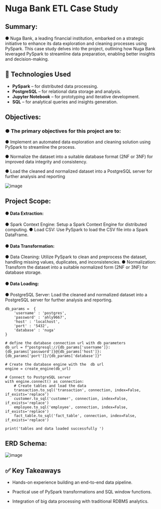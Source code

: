 # Nuga Bank ETL Case Study

## Summary:
● Nuga Bank, a leading financial institution, embarked on a strategic initiative
to enhance its data exploration and cleaning processes using PySpark. This
case study delves into the project, outlining how Nuga Bank leveraged
PySpark to streamline data preparation, enabling better insights and
decision-making.

## 🔧 Technologies Used
- **PySpark** – for distributed data processing.
- **PostgreSQL** – for relational data storage and analysis.
- **Jupyter Notebook** – for prototyping and iterative development.
- **SQL** – for analytical queries and insights generation.

## Objectives:
### ● The primary objectives for this project are to:
● Implement an automated data exploration and cleaning solution using
PySpark to streamline the process.

● Normalize the dataset into a suitable database format (2NF or 3NF) for
improved data integrity and consistency.

● Load the cleaned and normalized dataset into a PostgreSQL server for
further analysis and reporting

![image](https://github.com/user-attachments/assets/70753503-a8dd-433b-b460-ac5827e799dd)

## Project Scope:
#### ● Data Extraction:
● Spark Context Engine: Setup a Spark Context Engine for distributed computing.
● Load CSV: Use PySpark to load the CSV file into a Spark DataFrame.

#### ● Data Transformation:
● Data Cleaning: Utilize PySpark to clean and preprocess the dataset, handling missing values, duplicates, and
inconsistencies.
● Normalization: Transform the dataset into a suitable normalized form (2NF or 3NF) for database storage.

#### ● Data Loading:
● PostgreSQL Server: Load the cleaned and normalized dataset into a PostgreSQL server for further analysis and
reporting.
```
db_params =  {
    'username' : 'postgres',
    'password' : 'ahly9667',
    'host' : 'localhost',
    'port' : '5432',
    'database' : 'nuga'
}

# define the database connection url with db parameters
db_url = f"postgresql://{db_params['username']}:{db_params['password']}@{db_params['host']}:{db_params['port']}/{db_params['database']}"

# Create the database engine with the  db url
engine = create_engine(db_url)

# Connect to PostgreSQL server
with engine.connect() as connection:
    # Create tables and load the data
    transaction.to_sql('transaction', connection, index=False, if_exists='replace')
    customer.to_sql('customer', connection, index=False, if_exists='replace')
    employee.to_sql('employee', connection, index=False, if_exists='replace')
    fact_table.to_sql('fact_table', connection, index=False, if_exists='replace')

print('tables and data loaded successfully ')
```

## ERD Schema:
![image](https://github.com/user-attachments/assets/6a163fce-3a64-44b2-a476-1a13d05e8f55)

## ✅ Key Takeaways
- Hands-on experience building an end-to-end data pipeline.

- Practical use of PySpark transformations and SQL window functions.

- Integration of big data processing with traditional RDBMS analytics.
